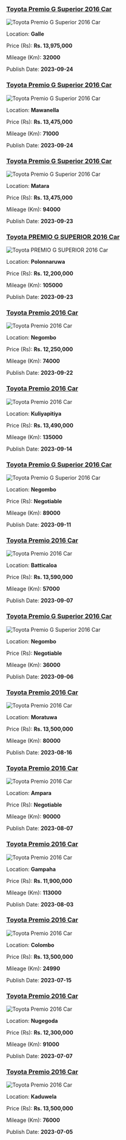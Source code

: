 
<!-- 43e553496880057d6082fae276026e32 -->

### [Toyota Premio G Superior 2016 Car](https://riyasewana.com/buy/toyota-premio-g-sale-galle-6979052)

![Toyota Premio G Superior 2016 Car](https://riyasewana.com/thumb/thumbtoyota-premio-g-2016-2421464212901.jpg)

Location: **Galle**

Price (Rs): **Rs. 13,975,000**

Mileage (Km): **32000**

Publish Date: **2023-09-24**


<!-- d3b08f42fd35f7172eb04a0f91f4140d -->

### [Toyota Premio G Superior 2016 Car](https://riyasewana.com/buy/toyota-premio-g-sale-mawanella-6976770)

![Toyota Premio G Superior 2016 Car](https://riyasewana.com/thumb/thumbtoyota-premio-g-241210094741.jpg)

Location: **Mawanella**

Price (Rs): **Rs. 13,475,000**

Mileage (Km): **71000**

Publish Date: **2023-09-24**


<!-- 8278d5da902328ce03e9bc72d8896560 -->

### [Toyota Premio G Superior 2016 Car](https://riyasewana.com/buy/toyota-premio-g-sale-matara-6970487)

![Toyota Premio G Superior 2016 Car](https://riyasewana.com/thumb/thumbtoyota-premio-g-231035204951.jpg)

Location: **Matara**

Price (Rs): **Rs. 13,475,000**

Mileage (Km): **94000**

Publish Date: **2023-09-23**


<!-- c1b4967e1b7448cff8be81b6f23a5139 -->

### [Toyota PREMIO G SUPERIOR 2016 Car](https://riyasewana.com/buy/toyota-premio-g-sale-polonnaruwa-6969411)

![Toyota PREMIO G SUPERIOR 2016 Car](https://riyasewana.com/thumb/thumbtoyota-toyota-premio-238331791.jpg)

Location: **Polonnaruwa**

Price (Rs): **Rs. 12,200,000**

Mileage (Km): **105000**

Publish Date: **2023-09-23**


<!-- 021f60434b6c6fcab312475877ba07f0 -->

### [Toyota Premio 2016 Car](https://riyasewana.com/buy/toyota-premio-sale-negombo-6967336)

![Toyota Premio 2016 Car](https://riyasewana.com/thumb/thumbtoyota-premio-2016-2219145312791.jpg)

Location: **Negombo**

Price (Rs): **Rs. 12,250,000**

Mileage (Km): **74000**

Publish Date: **2023-09-22**


<!-- ef30b8d5d316595792db58190a421049 -->

### [Toyota Premio 2016 Car](https://riyasewana.com/buy/toyota-premio-sale-kuliyapitiya-6926072)

![Toyota Premio 2016 Car](https://riyasewana.com/thumb/thumbtoyota-premio-141255251001.jpg)

Location: **Kuliyapitiya**

Price (Rs): **Rs. 13,490,000**

Mileage (Km): **135000**

Publish Date: **2023-09-14**


<!-- 2715fa687d3b146eb0d99a3c5b2dba15 -->

### [Toyota Premio G Superior 2016 Car](https://riyasewana.com/buy/toyota-premio-g-sale-negombo-6914150)

![Toyota Premio G Superior 2016 Car](https://riyasewana.com/thumb/thumbtoyota-premio-g-11232439531.jpg)

Location: **Negombo**

Price (Rs): **Negotiable**

Mileage (Km): **89000**

Publish Date: **2023-09-11**


<!-- a0c6f49a86b205ced0228f167086aa7a -->

### [Toyota Premio 2016 Car](https://riyasewana.com/buy/toyota-premio-sale-batticaloa-6893457)

![Toyota Premio 2016 Car](https://riyasewana.com/thumb/thumbtoyota-premio-2016-718303312341.jpg)

Location: **Batticaloa**

Price (Rs): **Rs. 13,590,000**

Mileage (Km): **57000**

Publish Date: **2023-09-07**


<!-- 5d55abe8d1ce6f452ca4cc9c7e014abf -->

### [Toyota Premio G Superior 2016 Car](https://riyasewana.com/buy/toyota-premio-g-sale-negombo-6888320)

![Toyota Premio G Superior 2016 Car](https://riyasewana.com/thumb/thumbtoyota-premio-g-2016-615461912011.jpg)

Location: **Negombo**

Price (Rs): **Negotiable**

Mileage (Km): **36000**

Publish Date: **2023-09-06**


<!-- 3574d2cb52580c07b03f51580c285844 -->

### [Toyota Premio 2016 Car](https://riyasewana.com/buy/toyota-premio-sale-moratuwa-6785576)

![Toyota Premio 2016 Car](https://riyasewana.com/thumb/thumbtoyota-premio-161035264651.jpg)

Location: **Moratuwa**

Price (Rs): **Rs. 13,500,000**

Mileage (Km): **80000**

Publish Date: **2023-08-16**


<!-- 585ea8120d25148a3856cf722fbe654c -->

### [Toyota Premio 2016 Car](https://riyasewana.com/buy/toyota-premio-sale-ampara-6745132)

![Toyota Premio 2016 Car](https://riyasewana.com/thumb/thumbtoyota-premio-2016-718541312744.jpg)

Location: **Ampara**

Price (Rs): **Negotiable**

Mileage (Km): **90000**

Publish Date: **2023-08-07**


<!-- 194948c89bfbc3725659ff8ca2200487 -->

### [Toyota Premio 2016 Car](https://riyasewana.com/buy/toyota-premio-sale-gampaha-6724758)

![Toyota Premio 2016 Car](https://riyasewana.com/thumb/thumbtoyota-premio-2016-313035812451.jpg)

Location: **Gampaha**

Price (Rs): **Rs. 11,900,000**

Mileage (Km): **113000**

Publish Date: **2023-08-03**


<!-- 232879065d165b4503a6d7c6c6c6a782 -->

### [Toyota Premio 2016 Car](https://riyasewana.com/buy/toyota-premio-sale-colombo-6632870)

![Toyota Premio 2016 Car](https://riyasewana.com/thumb/thumbtoyota-premio-f-15100018521.jpg)

Location: **Colombo**

Price (Rs): **Rs. 13,500,000**

Mileage (Km): **24990**

Publish Date: **2023-07-15**


<!-- bc473e3c4cce14763b9b77b78e8f2c26 -->

### [Toyota Premio 2016 Car](https://riyasewana.com/buy/toyota-premio-sale-nugegoda-6594680)

![Toyota Premio 2016 Car](https://riyasewana.com/thumb/thumbtoyota-premio-71125594041.jpg)

Location: **Nugegoda**

Price (Rs): **Rs. 12,300,000**

Mileage (Km): **91000**

Publish Date: **2023-07-07**


<!-- bc5c4b06397ac04b5a3d9e2416b72a2c -->

### [Toyota Premio 2016 Car](https://riyasewana.com/buy/toyota-premio-sale-kaduwela-6588102)

![Toyota Premio 2016 Car](https://riyasewana.com/thumb/thumbtoyota-premio-2016-523552912451.jpg)

Location: **Kaduwela**

Price (Rs): **Rs. 13,500,000**

Mileage (Km): **76000**

Publish Date: **2023-07-05**

